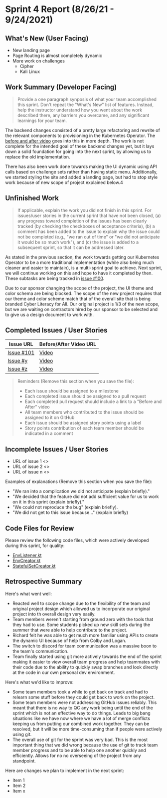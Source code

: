 # Sprint 4 Report (8/26/21 - 9/24/2021)

## What's New (User Facing)
* New landing page
* Page Routing is almost completely dynamic
* More work on challenges
  * Cipher
  * Kali Linux

## Work Summary (Developer Facing)
> Provide a one paragraph synposis of what your team accomplished this sprint. Don't repeat the "What's New" list of features. Instead, help the instructor understand how you went about the work described there, any barriers you overcame, and any significant learnings for your team.

The backend changes consisted of a pretty large refactoring and rewrite of the relevant components to provisioning in
the Kubernetes Operator. The [before and after video](https://www.youtube.com/watch?v=_wIl-tk9EAM) goes into this in
more depth. The work is not complete for the intended goal of these backend changes yet, but it lays down a solid
foundation for going into the next sprint, by allowing us to replace the old implementation.

There has also been work done towards making the UI dynamic using API calls based on challenge sets rather than having
static menu. Additionally, we started styling the site and added a landing page, but had to stop style work because of
new scope of project explained below.4

## Unfinished Work
> If applicable, explain the work you did not finish in this sprint. For issues/user stories in the current sprint that
> have not been closed, (a) any progress toward completion of the issues has been clearly tracked (by checking the checkboxes
> of acceptance criteria), (b) a comment has been added to the issue to explain why the issue could not be completed
> (e.g., "we ran out of time" or "we did not anticipate it would be so much work"), and (c) the issue is added to a subsequent
> sprint, so that it can be addressed later.

As stated in the previous section, the work towards getting our Kubernetes Operator to be a more traditional
implementation (while also being much cleaner and easier to maintain), is a multi-sprint goal to achieve.
Next sprint, we will continue working on this and hope to have it completed by then. These subtasks are
being tracked in [issue #100](https://github.com/acasi-ctf/ctf/issues/100).

Due to our sponsor changing the scope of the project, the UI theme and color schema are being blocked. The scope of the
new project requires that our theme and color scheme match that of the overall site that is being branded Cyber Literacy
for All. Our original project is 1/3 of the new scope, but we are waiting on contractors hired by our sponsor to be
selected and to give us a design document to work with.

## Completed Issues / User Stories
|Issue URL | Before/After Video URL|
|----------|-----------------------|
|[Issue #101](https://github.com/acasi-ctf/ctf/issues/101) | [Video](https://www.youtube.com/watch?v=_wIl-tk9EAM)
|[Issue #y](https://github.com/your_repo/file_extension)   | [Video](https://youtube.com/file_extension)
|[Issue #z](https://github.com/your_repo/file_extension)   | [Video](https://youtube.com/file_extension)

> Reminders (Remove this section when you save the file):
> * Each issue should be assigned to a milestone
> * Each completed issue should be assigned to a pull request
> * Each completed pull request should include a link to a "Before and After" video
> * All team members who contributed to the issue should be assigned to it on GitHub
> * Each issue should be assigned story points using a label
> * Story points contribution of each team member should be indicated in a comment

## Incomplete Issues / User Stories
* URL of issue 1 <<One sentence explanation of why issue was not completed>>
* URL of issue 2 <<One sentence explanation of why issue was not completed>>
* URL of issue n <<One sentence explanation of why issue was not completed>>

Examples of explanations (Remove this section when you save the file):
* "We ran into a complication we did not anticipate (explain briefly)."
* "We decided that the feature did not add sufficient value for us to work on it in this sprint (explain briefly)."
* "We could not reproduce the bug" (explain briefly).
* "We did not get to this issue because..." (explain briefly)

## Code Files for Review
Please review the following code files, which were actively developed during this sprint, for quality:
* [EnvListener.kt](https://github.com/acasi-ctf/ctf/blob/main/operator/src/main/kotlin/org/acasictf/ctf/operator/provisioner/kubernetes/EnvListener.kt)
* [EnvCreator.kt](https://github.com/acasi-ctf/ctf/blob/main/operator/src/main/kotlin/org/acasictf/ctf/operator/provisioner/kubernetes/creator/EnvCreator.kt)
* [StatefulSetCreator.kt](https://github.com/acasi-ctf/ctf/blob/main/operator/src/main/kotlin/org/acasictf/ctf/operator/provisioner/kubernetes/creator/StatefulSetCreator.kt)

## Retrospective Summary
Here's what went well:
* Reacted well to scope change due to the flexibility of the team and original project design which allowed us to
  incorporate our original project into th overall design very easily.
* Team members weren't starting from ground zero with the tools that they had to use. Some students picked up new skill
  sets during the summer that were able to help contribute to the project.
* Richard felt he was able to get much more familiar using APIs to create the dynamic UI because of help from Colby and 
  Logan.
* The switch to discord for team communication was a massive boon to the team's communication.
* Team finally started using git more actively towards the end of the sprint making it easier to view overall team
  progress and help teammates with their code due to the ability to quickly swap branches and look directly at the code
  in our own personal dev environment.

Here's what we'd like to improve:
* Some team members took a while to get back on track and had to relearn some stuff before they could get back to work
  on the project.
* Some team members were not addressing GitHub issues reliably. This meant that there is no way to QC any work being
  until the end of the sprint which is not an effective way to do things. Leads to big bang situations like we have now
  where we have a lot of merge conflicts keeping us from putting our combined work together. They can be resolved, but
  it will be more time-consuming than if people were actively using git.
* The overall use of git for the sprint was very bad. This is the most important thing that we did wrong because the use
  of git to track team member progress and to be able to help one another quickly and efficiently. Allows for no
  no overseeing of the project from any standpoint.
  
Here are changes we plan to implement in the next sprint:
* Item 1
* Item 2
* Item x
